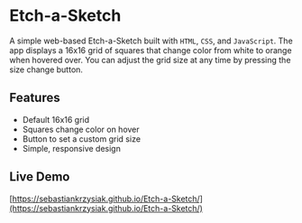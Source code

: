 # Etch-a-Sketch

A simple web-based Etch-a-Sketch built with `HTML`, `CSS`, and `JavaScript`. The app displays a 16x16 grid of squares that change color from white to orange when hovered over. You can adjust the grid size at any time by pressing the size change button.

## Features
- Default 16x16 grid
- Squares change color on hover
- Button to set a custom grid size
- Simple, responsive design

## Live Demo
[https://sebastiankrzysiak.github.io/Etch-a-Sketch/](https://sebastiankrzysiak.github.io/Etch-a-Sketch/)

